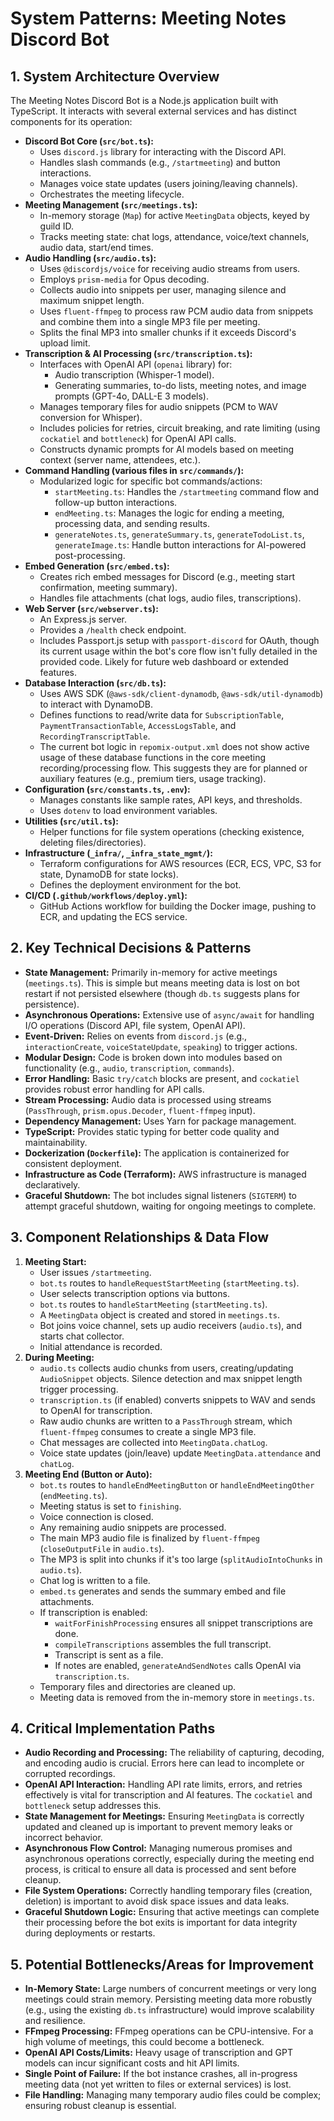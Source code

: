 # System Patterns: Meeting Notes Discord Bot

## 1. System Architecture Overview

The Meeting Notes Discord Bot is a Node.js application built with TypeScript. It interacts with several external services and has distinct components for its operation:

- **Discord Bot Core (`src/bot.ts`):**
  - Uses `discord.js` library for interacting with the Discord API.
  - Handles slash commands (e.g., `/startmeeting`) and button interactions.
  - Manages voice state updates (users joining/leaving channels).
  - Orchestrates the meeting lifecycle.
- **Meeting Management (`src/meetings.ts`):**
  - In-memory storage (`Map`) for active `MeetingData` objects, keyed by guild ID.
  - Tracks meeting state: chat logs, attendance, voice/text channels, audio data, start/end times.
- **Audio Handling (`src/audio.ts`):**
  - Uses `@discordjs/voice` for receiving audio streams from users.
  - Employs `prism-media` for Opus decoding.
  - Collects audio into snippets per user, managing silence and maximum snippet length.
  - Uses `fluent-ffmpeg` to process raw PCM audio data from snippets and combine them into a single MP3 file per meeting.
  - Splits the final MP3 into smaller chunks if it exceeds Discord's upload limit.
- **Transcription & AI Processing (`src/transcription.ts`):**
  - Interfaces with OpenAI API (`openai` library) for:
    - Audio transcription (Whisper-1 model).
    - Generating summaries, to-do lists, meeting notes, and image prompts (GPT-4o, DALL-E 3 models).
  - Manages temporary files for audio snippets (PCM to WAV conversion for Whisper).
  - Includes policies for retries, circuit breaking, and rate limiting (using `cockatiel` and `bottleneck`) for OpenAI API calls.
  - Constructs dynamic prompts for AI models based on meeting context (server name, attendees, etc.).
- **Command Handling (various files in `src/commands/`):**
  - Modularized logic for specific bot commands/actions:
    - `startMeeting.ts`: Handles the `/startmeeting` command flow and follow-up button interactions.
    - `endMeeting.ts`: Manages the logic for ending a meeting, processing data, and sending results.
    - `generateNotes.ts`, `generateSummary.ts`, `generateTodoList.ts`, `generateImage.ts`: Handle button interactions for AI-powered post-processing.
- **Embed Generation (`src/embed.ts`):**
  - Creates rich embed messages for Discord (e.g., meeting start confirmation, meeting summary).
  - Handles file attachments (chat logs, audio files, transcriptions).
- **Web Server (`src/webserver.ts`):**
  - An Express.js server.
  - Provides a `/health` check endpoint.
  - Includes Passport.js setup with `passport-discord` for OAuth, though its current usage within the bot's core flow isn't fully detailed in the provided code. Likely for future web dashboard or extended features.
- **Database Interaction (`src/db.ts`):**
  - Uses AWS SDK (`@aws-sdk/client-dynamodb`, `@aws-sdk/util-dynamodb`) to interact with DynamoDB.
  - Defines functions to read/write data for `SubscriptionTable`, `PaymentTransactionTable`, `AccessLogsTable`, and `RecordingTranscriptTable`.
  - The current bot logic in `repomix-output.xml` does not show active usage of these database functions in the core meeting recording/processing flow. This suggests they are for planned or auxiliary features (e.g., premium tiers, usage tracking).
- **Configuration (`src/constants.ts`, `.env`):**
  - Manages constants like sample rates, API keys, and thresholds.
  - Uses `dotenv` to load environment variables.
- **Utilities (`src/util.ts`):**
  - Helper functions for file system operations (checking existence, deleting files/directories).
- **Infrastructure (`_infra/`, `_infra_state_mgmt/`):**
  - Terraform configurations for AWS resources (ECR, ECS, VPC, S3 for state, DynamoDB for state locks).
  - Defines the deployment environment for the bot.
- **CI/CD (`.github/workflows/deploy.yml`):**
  - GitHub Actions workflow for building the Docker image, pushing to ECR, and updating the ECS service.

## 2. Key Technical Decisions & Patterns

- **State Management:** Primarily in-memory for active meetings (`meetings.ts`). This is simple but means meeting data is lost on bot restart if not persisted elsewhere (though `db.ts` suggests plans for persistence).
- **Asynchronous Operations:** Extensive use of `async/await` for handling I/O operations (Discord API, file system, OpenAI API).
- **Event-Driven:** Relies on events from `discord.js` (e.g., `interactionCreate`, `voiceStateUpdate`, `speaking`) to trigger actions.
- **Modular Design:** Code is broken down into modules based on functionality (e.g., `audio`, `transcription`, `commands`).
- **Error Handling:** Basic `try/catch` blocks are present, and `cockatiel` provides robust error handling for API calls.
- **Stream Processing:** Audio data is processed using streams (`PassThrough`, `prism.opus.Decoder`, `fluent-ffmpeg` input).
- **Dependency Management:** Uses Yarn for package management.
- **TypeScript:** Provides static typing for better code quality and maintainability.
- **Dockerization (`Dockerfile`):** The application is containerized for consistent deployment.
- **Infrastructure as Code (Terraform):** AWS infrastructure is managed declaratively.
- **Graceful Shutdown:** The bot includes signal listeners (`SIGTERM`) to attempt graceful shutdown, waiting for ongoing meetings to complete.

## 3. Component Relationships & Data Flow

1.  **Meeting Start:**
    - User issues `/startmeeting`.
    - `bot.ts` routes to `handleRequestStartMeeting` (`startMeeting.ts`).
    - User selects transcription options via buttons.
    - `bot.ts` routes to `handleStartMeeting` (`startMeeting.ts`).
    - A `MeetingData` object is created and stored in `meetings.ts`.
    - Bot joins voice channel, sets up audio receivers (`audio.ts`), and starts chat collector.
    - Initial attendance is recorded.
2.  **During Meeting:**
    - `audio.ts` collects audio chunks from users, creating/updating `AudioSnippet` objects. Silence detection and max snippet length trigger processing.
    - `transcription.ts` (if enabled) converts snippets to WAV and sends to OpenAI for transcription.
    - Raw audio chunks are written to a `PassThrough` stream, which `fluent-ffmpeg` consumes to create a single MP3 file.
    - Chat messages are collected into `MeetingData.chatLog`.
    - Voice state updates (join/leave) update `MeetingData.attendance` and `chatLog`.
3.  **Meeting End (Button or Auto):**
    - `bot.ts` routes to `handleEndMeetingButton` or `handleEndMeetingOther` (`endMeeting.ts`).
    - Meeting status is set to `finishing`.
    - Voice connection is closed.
    - Any remaining audio snippets are processed.
    - The main MP3 audio file is finalized by `fluent-ffmpeg` (`closeOutputFile` in `audio.ts`).
    - The MP3 is split into chunks if it's too large (`splitAudioIntoChunks` in `audio.ts`).
    - Chat log is written to a file.
    - `embed.ts` generates and sends the summary embed and file attachments.
    - If transcription is enabled:
      - `waitForFinishProcessing` ensures all snippet transcriptions are done.
      - `compileTranscriptions` assembles the full transcript.
      - Transcript is sent as a file.
      - If notes are enabled, `generateAndSendNotes` calls OpenAI via `transcription.ts`.
    - Temporary files and directories are cleaned up.
    - Meeting data is removed from the in-memory store in `meetings.ts`.

## 4. Critical Implementation Paths

- **Audio Recording and Processing:** The reliability of capturing, decoding, and encoding audio is crucial. Errors here can lead to incomplete or corrupted recordings.
- **OpenAI API Interaction:** Handling API rate limits, errors, and retries effectively is vital for transcription and AI features. The `cockatiel` and `bottleneck` setup addresses this.
- **State Management for Meetings:** Ensuring `MeetingData` is correctly updated and cleaned up is important to prevent memory leaks or incorrect behavior.
- **Asynchronous Flow Control:** Managing numerous promises and asynchronous operations correctly, especially during the meeting end process, is critical to ensure all data is processed and sent before cleanup.
- **File System Operations:** Correctly handling temporary files (creation, deletion) is important to avoid disk space issues and data leaks.
- **Graceful Shutdown Logic:** Ensuring that active meetings can complete their processing before the bot exits is important for data integrity during deployments or restarts.

## 5. Potential Bottlenecks/Areas for Improvement

- **In-Memory State:** Large numbers of concurrent meetings or very long meetings could strain memory. Persisting meeting data more robustly (e.g., using the existing `db.ts` infrastructure) would improve scalability and resilience.
- **FFmpeg Processing:** FFmpeg operations can be CPU-intensive. For a high volume of meetings, this could become a bottleneck.
- **OpenAI API Costs/Limits:** Heavy usage of transcription and GPT models can incur significant costs and hit API limits.
- **Single Point of Failure:** If the bot instance crashes, all in-progress meeting data (not yet written to files or external services) is lost.
- **File Handling:** Managing many temporary audio files could be complex; ensuring robust cleanup is essential.
